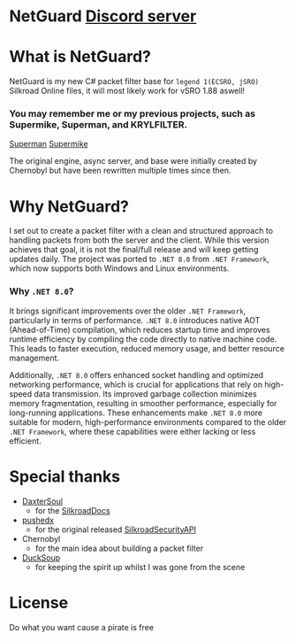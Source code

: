 # NetGuard [Discord server](https://discord.gg/Kb575PXspG)

# What is NetGuard?
NetGuard is my new C# packet filter base for `legend 1(ECSRO, jSRO)` Silkroad Online files, it will most likely work for vSRO 1.88 aswell!

### You may remember me or my previous projects, such as Supermike, Superman, and KRYLFILTER.
[Superman](https://www.elitepvpers.com/forum/sro-pserver-guides-releases/3778943-release-superman-vsro-anti-exploit-free.html)
[Supermike](https://www.elitepvpers.com/forum/sro-pserver-guides-releases/3943130-release-supermike-exploit-filter-free-tons-features-stable.html)

The original engine, async server, and base were initially created by Chernobyl but have been rewritten multiple times since then.

# Why NetGuard?
I set out to create a packet filter with a clean and structured approach to handling packets from both the server and the client. While this version achieves that goal, it is not the final/full release and will keep getting updates daily. The project was ported to `.NET 8.0` from `.NET Framework`, which now supports both Windows and Linux environments.

### Why `.NET 8.0`? 
It brings significant improvements over the older `.NET Framework`, particularly in terms of performance. `.NET 8.0` introduces native AOT (Ahead-of-Time) compilation, which reduces startup time and improves runtime efficiency by compiling the code directly to native machine code. This leads to faster execution, reduced memory usage, and better resource management.

Additionally, `.NET 8.0` offers enhanced socket handling and optimized networking performance, which is crucial for applications that rely on high-speed data transmission. Its improved garbage collection minimizes memory fragmentation, resulting in smoother performance, especially for long-running applications. These enhancements make `.NET 8.0` more suitable for modern, high-performance environments compared to the older `.NET Framework`, where these capabilities were either lacking or less efficient.

# Special thanks

* [DaxterSoul](https://www.elitepvpers.com/forum/members/1084164-daxtersoul.html)
  - for the [SilkroadDocs]([https://www.elitepvpers.com/forum/members/1084164-daxtersoul.html](https://github.com/DummkopfOfHachtenduden/SilkroadDoc/))
* [pushedx](https://www.elitepvpers.com/forum/members/900141-pushedx.html)
  - for the original released [SilkroadSecurityAPI](https://www.elitepvpers.com/forum/sro-coding-corner/1063078-c-silkroadsecurity.html)
* Chernobyl
  - for the main idea about building a packet filter
* [DuckSoup](https://github.com/ducksoup-sro/ducksoup)
  - for keeping the spirit up whilst I was gone from the scene
 
# License
Do what you want cause a pirate is free
